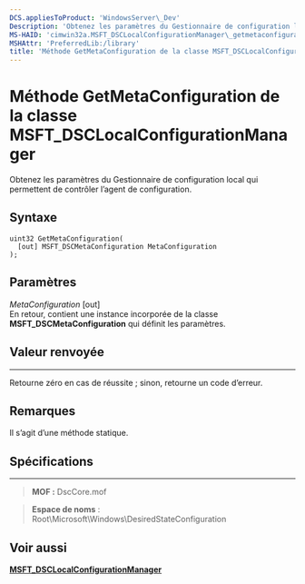 ```yaml
---
DCS.appliesToProduct: 'WindowsServer\_Dev'
Description: 'Obtenez les paramètres du Gestionnaire de configuration local qui permettent de contrôler l’agent de configuration.'
MS-HAID: 'cimwin32a.MSFT_DSCLocalConfigurationManager\_getmetaconfiguration'
MSHAttr: 'PreferredLib:/library'
title: 'Méthode GetMetaConfiguration de la classe MSFT_DSCLocalConfigurationManager'
---
```


# Méthode GetMetaConfiguration de la classe MSFT_DSCLocalConfigurationManager

Obtenez les paramètres du Gestionnaire de configuration local qui permettent de contrôler l’agent de configuration.

Syntaxe
------

```mof
uint32 GetMetaConfiguration(
  [out] MSFT_DSCMetaConfiguration MetaConfiguration
);
```

Paramètres
----------

*MetaConfiguration* \[out\]  
En retour, contient une instance incorporée de la classe **MSFT_DSCMetaConfiguration** qui définit les paramètres.

## Valeur renvoyée
------------

Retourne zéro en cas de réussite ; sinon, retourne un code d’erreur.

## Remarques

Il s’agit d’une méthode statique.

## Spécifications
------------
>**MOF :** DscCore.mof

>**Espace de noms** : Root\Microsoft\Windows\DesiredStateConfiguration


## Voir aussi


[**MSFT_DSCLocalConfigurationManager**](msft-dsclocalconfigurationmanager.md)


 

 





<!--HONumber=Apr16_HO2-->


